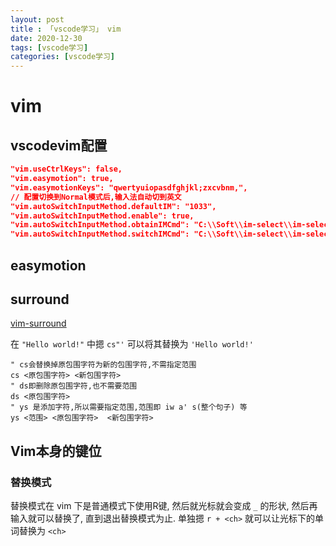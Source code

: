 ```yaml
---
layout: post
title : 「vscode学习」 vim
date: 2020-12-30
tags: [vscode学习]
categories: [vscode学习]
---
```

# vim

## vscodevim配置

``` json
"vim.useCtrlKeys": false,
"vim.easymotion": true,
"vim.easymotionKeys": "qwertyuiopasdfghjkl;zxcvbnm,",
// 配置切换到Normal模式后,输入法自动切到英文
"vim.autoSwitchInputMethod.defaultIM": "1033",
"vim.autoSwitchInputMethod.enable": true,
"vim.autoSwitchInputMethod.obtainIMCmd": "C:\\Soft\\im-select\\im-select.exe",
"vim.autoSwitchInputMethod.switchIMCmd": "C:\\Soft\\im-select\\im-select.exe {im}",
```

## easymotion

## surround

[vim-surround](https://github.com/tpope/vim-surround)

在 `"Hello world!"` 中摁 `cs"'` 可以将其替换为 `'Hello world!'`

``` vim
" cs会替换掉原包围字符为新的包围字符,不需指定范围
cs <原包围字符> <新包围字符>
" ds即删除原包围字符,也不需要范围
ds <原包围字符>
" ys 是添加字符,所以需要指定范围,范围即 iw a' s(整个句子) 等  
ys <范围> <原包围字符>  <新包围字符>
```

## Vim本身的键位

### 替换模式

替换模式在 vim 下是普通模式下使用R键, 然后就光标就会变成 `_` 的形状, 然后再输入就可以替换了, 直到退出替换模式为止.
单独摁 `r + <ch>` 就可以让光标下的单词替换为 `<ch>`
